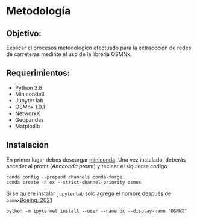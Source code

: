 # Metodología

## Objetivo:

Explicar el procesos metodologico efectuado para la extraccción de redes de carreteras medinte el uso de la librería OSMNx. 

## Requerimientos:

- Python 3.8 
- Miniconda3
- Jupyter lab
- OSMnx 1.0.1 
- NetworkX 
- Geopandas 
- Matplotlib

## Instalación

En primer lugar debes descargar [miniconda](https://docs.conda.io/en/latest/miniconda.html). Una vez instalado, deberás acceder al promt (*Anaconda promt*) y teclear el siguiente codigo

~~~
conda config --prepend channels conda-forge
conda create -n ox --strict-channel-priority osmnx 
~~~

Si se quiere instalar `jupyterlab` solo agrega el nombre después de `osmnx`[Boeing, 2021](https://osmnx.readthedocs.io/en/stable/)

~~~
python -m ipykernel install --user --name ox --display-name "OSMNX"
~~~




